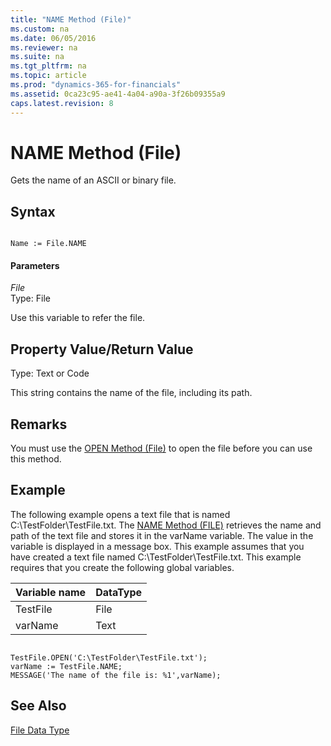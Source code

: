 ```yaml
---
title: "NAME Method (File)"
ms.custom: na
ms.date: 06/05/2016
ms.reviewer: na
ms.suite: na
ms.tgt_pltfrm: na
ms.topic: article
ms.prod: "dynamics-365-for-financials"
ms.assetid: 0ca23c95-ae41-4a04-a90a-3f26b09355a9
caps.latest.revision: 8
---
```

# NAME Method (File)
Gets the name of an ASCII or binary file.  
  
## Syntax  
  
```  
  
Name := File.NAME  
```  
  
#### Parameters  
 *File*  
 Type: File  
  
 Use this variable to refer the file.  
  
## Property Value/Return Value  
 Type: Text or Code  
  
 This string contains the name of the file, including its path.  
  
## Remarks  
 You must use the [OPEN Method \(File\)](devenv-OPEN-Method-File.md) to open the file before you can use this method.  
  
## Example  
 The following example opens a text file that is named C:\\TestFolder\\TestFile.txt. The [NAME Method \(FILE\)](devenv-NAME-Method-File.md) retrieves the name and path of the text file and stores it in the varName variable. The value in the variable is displayed in a message box. This example assumes that you have created a text file named C:\\TestFolder\\TestFile.txt. This example requires that you create the following global variables.  
  
|Variable name|DataType|  
|-------------------|--------------|  
|TestFile|File|  
|varName|Text|  
  
```  
  
TestFile.OPEN('C:\TestFolder\TestFile.txt');  
varName := TestFile.NAME;  
MESSAGE('The name of the file is: %1',varName);  
```  
  
## See Also  
 [File Data Type](../datatypes/devenv-File-Data-Type.md)